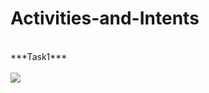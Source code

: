 # Activities-and-Intents
<br>
***Task1***

<br>
<br>
<img src="https://user-images.githubusercontent.com/47654208/111629375-55348f80-8819-11eb-9275-a05a07067473.gif">
